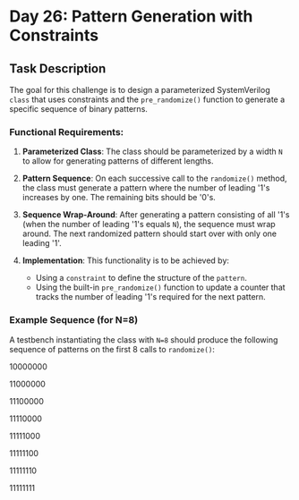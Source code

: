 # Day 26: Pattern Generation with Constraints

## Task Description

The goal for this challenge is to design a parameterized SystemVerilog `class` that uses constraints and the `pre_randomize()` function to generate a specific sequence of binary patterns.

### Functional Requirements:

1.  **Parameterized Class**: The class should be parameterized by a width `N` to allow for generating patterns of different lengths.

2.  **Pattern Sequence**: On each successive call to the `randomize()` method, the class must generate a pattern where the number of leading '1's increases by one. The remaining bits should be '0's.

3.  **Sequence Wrap-Around**: After generating a pattern consisting of all '1's (when the number of leading '1's equals `N`), the sequence must wrap around. The next randomized pattern should start over with only one leading '1'.

4.  **Implementation**: This functionality is to be achieved by:
    * Using a `constraint` to define the structure of the `pattern`.
    * Using the built-in `pre_randomize()` function to update a counter that tracks the number of leading '1's required for the next pattern.

### Example Sequence (for N=8)

A testbench instantiating the class with `N=8` should produce the following sequence of patterns on the first 8 calls to `randomize()`:

10000000

11000000

11100000

11110000

11111000

11111100

11111110

11111111
